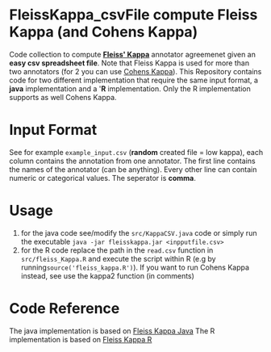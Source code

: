 # FleissKappa_csvFile compute Fleiss Kappa (and Cohens Kappa)
Code collection to compute [**Fleiss' Kappa**](https://en.wikipedia.org/wiki/Fleiss%27_kappa) annotator agreemenet given an **easy csv spreadsheet file**. Note that Fleiss Kappa is used for more than two annotators (for 2 you can use [Cohens Kappa](https://de.wikipedia.org/wiki/Cohens_Kappa)). 
This Repository contains code for two different implementation that require the same input format, a **java** implementation and a '**R** implementation. Only the R implementation supports as well Cohens Kappa.

# Input Format 
See for example `example_input.csv` (**random** created file = low kappa), each column contains the annotation from one annotator. The first line contains the names of the annotator (can be anything). Every other line can contain numeric or categorical values. The seperator is **comma**. 

# Usage
1) for the java code see/modify the `src/KappaCSV.java` code or simply run the executable `java -jar fleisskappa.jar <inpputfile.csv>`
2) for the R code replace the path in the `read.csv` function in `src/fleiss_Kappa.R` and execute the script within R (e.g  by running`source('fleiss_kappa.R')`). If you want to run Cohens Kappa instead, see use the kappa2 function (in comments)
# Code Reference
The java implementation is based on  [Fleiss Kappa Java](https://en.wikipedia.org/wiki/Fleiss%27_kappa) 
The R implementation is based on [Fleiss Kappa R](https://www.rdocumentation.org/packages/irr/versions/0.84/topics/kappam.fleiss)

